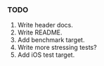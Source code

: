 ### TODO

1. Write header docs.
2. Write README.
3. Add benchmark target.
4. Write more stressing tests?
5. Add iOS test target.
